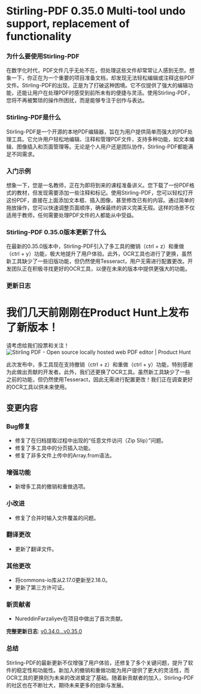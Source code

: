 # Stirling-PDF 0.35.0 Multi-tool undo support, replacement of functionality
### 为什么要使用Stirling-PDF

在数字化时代，PDF文件几乎无处不在，但处理这些文件却常常让人感到无奈。想象一下，你正在为一个重要的项目准备文档，却发现无法轻松编辑或注释这些PDF文件。Stirling-PDF的出现，正是为了打破这种困境。它不仅提供了强大的编辑功能，还能让用户在处理PDF时感受到前所未有的便捷与灵活。使用Stirling-PDF，您将不再被繁琐的操作所困扰，而是能够专注于创作与表达。

### Stirling-PDF是什么

Stirling-PDF是一个开源的本地PDF编辑器，旨在为用户提供简单而强大的PDF处理工具。它允许用户轻松地编辑、注释和管理PDF文件，支持多种功能，如文本编辑、图像插入和页面管理等。无论是个人用户还是团队协作，Stirling-PDF都能满足不同需求。

### 入门示例

想象一下，您是一名教师，正在为即将到来的课程准备讲义。您下载了一份PDF格式的教材，但发现需要添加一些注释和标记。使用Stirling-PDF，您可以轻松打开这份PDF，直接在上面添加文本框、插入图像，甚至修改已有的内容。通过简单的拖放操作，您可以快速调整页面顺序，确保最终的讲义完美无瑕。这样的场景不仅适用于教师，任何需要处理PDF文件的人都能从中受益。

### Stirling-PDF 0.35.0版本更新了什么

在最新的0.35.0版本中，Stirling-PDF引入了多工具的撤销（ctrl + z）和重做（ctrl + y）功能，极大地提升了用户体验。此外，OCR工具也进行了更换，虽然新工具缺少了一些旧版功能，但仍然使用Tesseract，用户无需进行配置更改。开发团队正在积极寻找更好的OCR工具，以便在未来的版本中提供更强大的功能。

### 更新日志

# 我们几天前刚刚在Product Hunt上发布了新版本！
请考虑给我们投票和关注！  
![Stirling PDF - Open source locally hosted web PDF editor | Product Hunt](https://api.producthunt.com/widgets/embed-image/v1/featured.svg?post_id=641239&theme=light)

此次发布中，多工具现在支持撤销（ctrl + z）和重做（ctrl + y）功能，特别感谢为此做出贡献的开发者。此外，我们还更换了OCR工具。虽然新工具缺少了一些之前的功能，但仍然使用Tesseract，因此无需进行配置更改！我们正在调查更好的OCR工具以供未来使用。

## 变更内容

### Bug修复
- 修复了在归档提取过程中出现的“任意文件访问（Zip Slip）”问题。
- 修复了多工具中的分页插入功能。
- 修复了非多文件上传中的Array.from语法。

### 增强功能
- 新增多工具的撤销和重做选项。

### 小改进
- 修复了合并时输入文件覆盖的问题。

### 翻译更改
- 更新了翻译文件。

### 其他更改
- 将commons-io库从2.17.0更新至2.18.0。
- 更新了第三方许可证。

### 新贡献者
- NureddinFarzaliyev在项目中做出了首次贡献。

**完整更新日志**: [v0.34.0...v0.35.0](https://github.com/Stirling-Tools/Stirling-PDF/compare/v0.34.0...v0.35.0)

### 总结

Stirling-PDF的最新更新不仅增强了用户体验，还修复了多个关键问题，提升了软件的稳定性和功能性。新加入的撤销和重做功能为用户提供了更大的灵活性，而OCR工具的更换则为未来的改进奠定了基础。随着新贡献者的加入，Stirling-PDF的社区也在不断壮大，期待未来更多的创新与发展。
